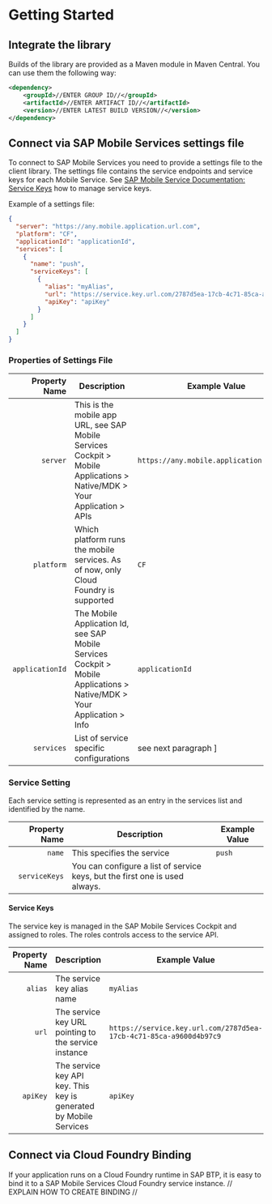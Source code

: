 # Getting Started

## Integrate the library

Builds of the library are provided as a Maven module in Maven Central. You can use them the following way:

```xml
<dependency>
    <groupId>//ENTER GROUP ID//</groupId>
    <artifactId>//ENTER ARTIFACT ID//</artifactId>
    <version>//ENTER LATEST BUILD VERSION//</version>
</dependency>
```

## Connect via SAP Mobile Services settings file

To connect to SAP Mobile Services you need to provide a settings file to the client library.
The settings file contains the service endpoints and service keys for each Mobile Service.
See [SAP Mobile Service Documentation: Service Keys](https://help.sap.com/doc/f53c64b93e5140918d676b927a3cd65b/Cloud/en-US/docs-en/guides/features/security/admin/service-keys.html) how to manage service keys.

Example of a settings file:

```JSON
{
  "server": "https://any.mobile.application.url.com",
  "platform": "CF",
  "applicationId": "applicationId",
  "services": [
    {
      "name": "push",
      "serviceKeys": [
        {
          "alias": "myAlias",
          "url": "https://service.key.url.com/2787d5ea-17cb-4c71-85ca-a9600d4b97c9",
          "apiKey": "apiKey"
        }
      ]
    }
  ]
}
```

### Properties of Settings File

| Property Name | Description | Example Value |
| --:| ----- | ----- |
| `server` | This is the mobile app URL, see SAP Mobile Services Cockpit > Mobile Applications > Native/MDK > Your Application > APIs | `https://any.mobile.application.url.com` |
| `platform` | Which platform runs the mobile services. As of now, only Cloud Foundry is supported | `CF`|
| `applicationId` | The Mobile Application Id, see  SAP Mobile Services Cockpit > Mobile Applications > Native/MDK > Your Application > Info | `applicationId` |
| `services` | List of service specific configurations |  see next paragraph ]

### Service Setting

Each service setting is represented as an entry in the services list and identified by the name.

| Property Name | Description | Example Value |
| --:| ----- | ----- |
| `name`| This specifies the service | `push` |
| `serviceKeys` | You can configure a list of service keys, but the first one is used always. | |

#### Service Keys

The service key is managed in the SAP Mobile Services Cockpit and assigned to roles.
The roles controls access to the service API.

| Property Name | Description | Example Value |
| --:| ----- | ----- |
| `alias` | The service key alias name | `myAlias`|
| `url` | The service key URL pointing to the service instance | `https://service.key.url.com/2787d5ea-17cb-4c71-85ca-a9600d4b97c9`|
| `apiKey`| The service key API key. This key is generated by Mobile Services | `apiKey`|

## Connect via Cloud Foundry Binding

If your application runs on a Cloud Foundry runtime in SAP BTP, it is easy to bind it to a SAP Mobile Services Cloud Foundry service instance.
// EXPLAIN HOW TO CREATE BINDING //

